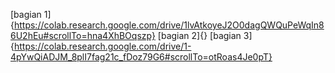 [bagian 1]{https://colab.research.google.com/drive/1lvAtkoyeJ2O0dagQWQuPeWqIn86U2hEu#scrollTo=hna4XhBOqszp}
[bagian 2]{} 
[bagian 3]{https://colab.research.google.com/drive/1-4pYwQiADJM_8plI7fag21c_fDoz79G6#scrollTo=otRoas4Je0pT}
